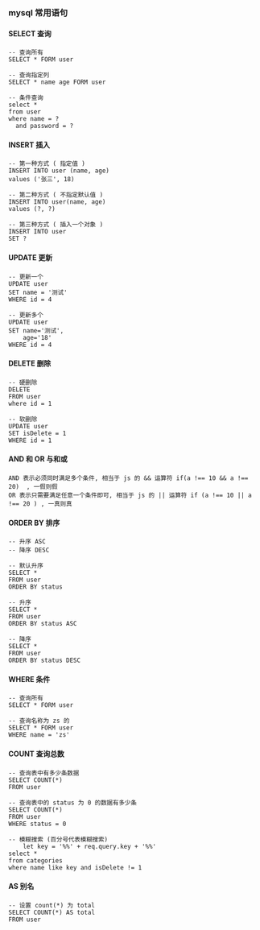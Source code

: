 ### mysql 常用语句

#### SELECT 查询

```mysql
-- 查询所有 
SELECT * FORM user

-- 查询指定列 
SELECT * name age FORM user

-- 条件查询 
select *
from user
where name = ?
  and password = ?
```

#### INSERT 插入

```mysql
-- 第一种方式 ( 指定值 )
INSERT INTO user (name, age)
values ('张三', 18)

-- 第二种方式 ( 不指定默认值 )
INSERT INTO user(name, age)
values (?, ?)

-- 第三种方式 ( 插入一个对象 )
INSERT INTO user
SET ?
```

#### UPDATE 更新

```mysql
-- 更新一个
UPDATE user
SET name = '测试'
WHERE id = 4

-- 更新多个 
UPDATE user
SET name='测试',
    age='18'
WHERE id = 4
```

#### DELETE 删除

```mysql
-- 硬删除
DELETE
FROM user
where id = 1

-- 软删除
UPDATE user
SET isDelete = 1
WHERE id = 1

```

#### AND 和 OR 与和或

```mysql
AND 表示必须同时满足多个条件, 相当于 js 的 && 运算符 if(a !== 10 && a !== 20)  , 一假则假 
OR 表示只需要满足任意一个条件即可, 相当于 js 的 || 运算符 if (a !== 10 || a !== 20 ) , 一真则真 
```

#### ORDER BY 排序

```mysql
-- 升序 ASC 
-- 降序 DESC

-- 默认升序 
SELECT *
FROM user
ORDER BY status

-- 升序 
SELECT *
FROM user
ORDER BY status ASC

-- 降序 
SELECT *
FROM user
ORDER BY status DESC
```

#### WHERE 条件

```mysql
-- 查询所有 
SELECT * FORM user

-- 查询名称为 zs 的
SELECT * FORM user
WHERE name = 'zs' 
```

#### COUNT 查询总数

```mysql
-- 查询表中有多少条数据 
SELECT COUNT(*)
FROM user

-- 查询表中的 status 为 0 的数据有多少条 
SELECT COUNT(*)
FROM user
WHERE status = 0

-- 模糊搜索 (百分号代表模糊搜索)
    let key = '%%' + req.query.key + '%%'
select *
from categories
where name like key and isDelete != 1
```

#### AS 别名

```mysql
-- 设置 count(*) 为 total
SELECT COUNT(*) AS total
FROM user
```
